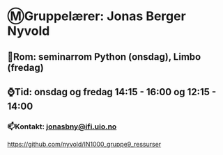 

# Ⓜ️Gruppelærer: Jonas Berger Nyvold
## 📍Rom: seminarrom Python (onsdag), Limbo (fredag)
## ⌚️Tid: onsdag og fredag 14:15 - 16:00 og 12:15 - 14:00
### 📫Kontakt: jonasbny@ifi.uio.no

https://github.com/nyvold/IN1000_gruppe9_ressurser
